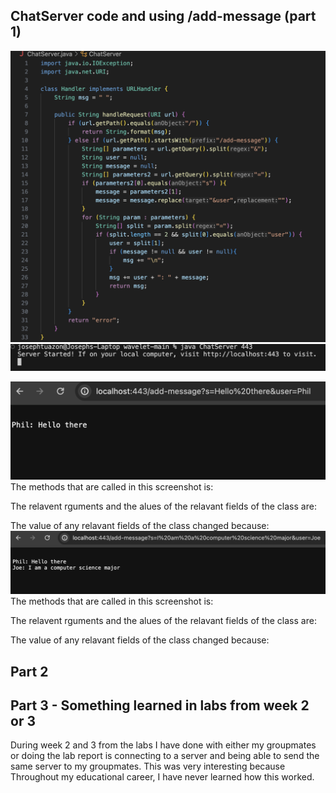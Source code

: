 ## ChatServer code and using /add-message (part 1)
![image](ChatServer.png)
![image](runningadd-message.png)

![image](add-message1.png)
The methods that are called in this screenshot is:

The relavent rguments and the alues of the relavant fields of the class are: 

The value of any relavant fields of the class changed because: 
![image](add-message2.png)
The methods that are called in this screenshot is:

The relavent rguments and the alues of the relavant fields of the class are: 

The value of any relavant fields of the class changed because: 

## Part 2



## Part 3 - Something learned in labs from week 2 or 3
During week 2 and 3 from the labs I have done with either my groupmates or doing the lab report is connecting to a server and being able to send the same server to my groupmates. This was very interesting because Throughout my educational career, I have never learned how this worked.
